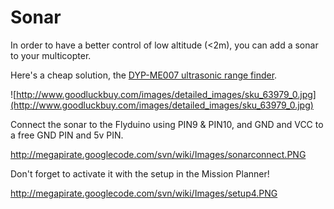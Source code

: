 # Sonar #

In order to have a better control of low altitude (<2m), you can add a sonar to your multicopter.

Here's a cheap solution, the [DYP-ME007 ultrasonic range finder](http://www.goodluckbuy.com/ultrasonic-wave-detector-ranging-module-distance-sensor.html).

![http://www.goodluckbuy.com/images/detailed_images/sku_63979_0.jpg](http://www.goodluckbuy.com/images/detailed_images/sku_63979_0.jpg)

Connect the sonar to the Flyduino using PIN9 & PIN10, and GND and VCC to a free GND PIN and 5v PIN.

http://megapirate.googlecode.com/svn/wiki/Images/sonarconnect.PNG


Don't forget to activate it with the setup in the Mission Planner!

http://megapirate.googlecode.com/svn/wiki/Images/setup4.PNG